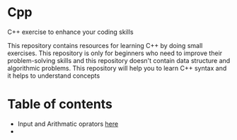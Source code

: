 # Cpp


C++ exercise to enhance your coding skills 


This repository contains resources for learning C++ by doing small exercises. This repository is only for beginners who need to improve their problem-solving skills and this repository doesn't contain data structure and algorithmic problems. This repository will help you to learn C++ syntax and it helps to understand concepts

# Table of contents
* Input and Arithmatic oprators <a href="/project1">here<a>
* 
